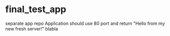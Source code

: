 # final_test_app
separate app repo
Application should use 80 port and return "Hello from my new fresh server!"
blabla
